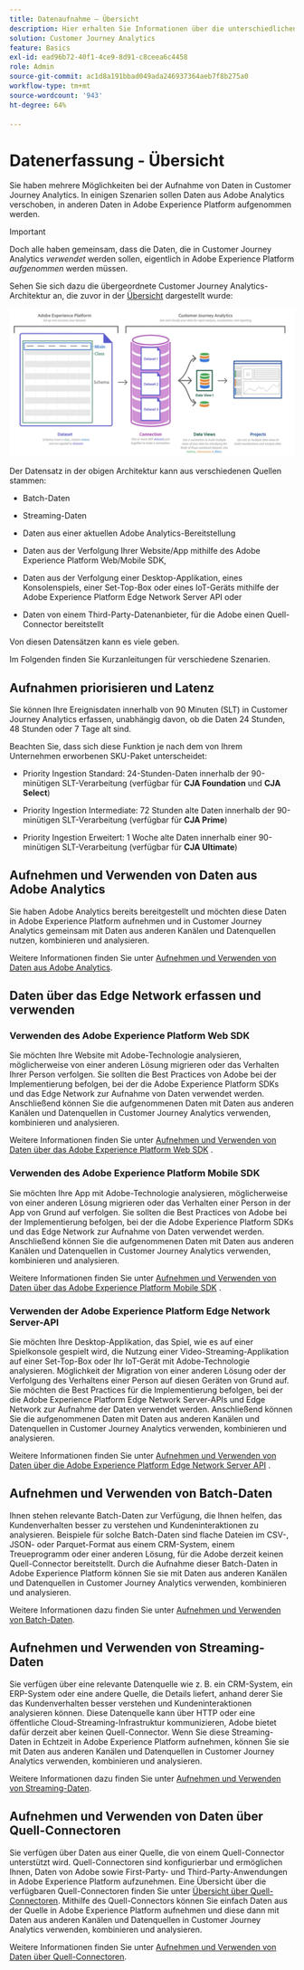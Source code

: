 ```yaml
---
title: Datenaufnahme – Übersicht
description: Hier erhalten Sie Informationen über die unterschiedlichen Methoden der Datenaufnahme in Customer Journey Analytics
solution: Customer Journey Analytics
feature: Basics
exl-id: ead96b72-40f1-4ce9-8d91-c8ceea6c4458
role: Admin
source-git-commit: ac1d8a191bbad049ada246937364aeb7f8b275a0
workflow-type: tm+mt
source-wordcount: '943'
ht-degree: 64%

---
```


# Datenerfassung - Übersicht

Sie haben mehrere Möglichkeiten bei der Aufnahme von Daten in Customer Journey Analytics. In einigen Szenarien sollen Daten aus Adobe Analytics verschoben, in anderen Daten in Adobe Experience Platform aufgenommen werden.

>[!IMPORTANT]
>
>Doch alle haben gemeinsam, dass die Daten, die in Customer Journey Analytics _verwendet_ werden sollen, eigentlich in Adobe Experience Platform _aufgenommen_ werden müssen.

Sehen Sie sich dazu die übergeordnete Customer Journey Analytics-Architektur an, die zuvor in der [Übersicht](https://experienceleague.adobe.com/docs/analytics-platform/using/cja-overview/cja-overview.html) dargestellt wurde:

![Customer Journey Analytics-Architektur, die in diesem Abschnitt beschrieben wird](./assets/cja-architecture.png)

Der Datensatz in der obigen Architektur kann aus verschiedenen Quellen stammen:

- Batch-Daten

- Streaming-Daten

- Daten aus einer aktuellen Adobe Analytics-Bereitstellung

- Daten aus der Verfolgung Ihrer Website/App mithilfe des Adobe Experience Platform Web/Mobile SDK,

- Daten aus der Verfolgung einer Desktop-Applikation, eines Konsolenspiels, einer Set-Top-Box oder eines IoT-Geräts mithilfe der Adobe Experience Platform Edge Network Server API oder

- Daten von einem Third-Party-Datenanbieter, für die Adobe einen Quell-Connector bereitstellt

Von diesen Datensätzen kann es viele geben.

Im Folgenden finden Sie Kurzanleitungen für verschiedene Szenarien.

## Aufnahmen priorisieren und Latenz

Sie können Ihre Ereignisdaten innerhalb von 90 Minuten (SLT) in Customer Journey Analytics erfassen, unabhängig davon, ob die Daten 24 Stunden, 48 Stunden oder 7 Tage alt sind.

Beachten Sie, dass sich diese Funktion je nach dem von Ihrem Unternehmen erworbenen SKU-Paket unterscheidet:

- Priority Ingestion Standard: 24-Stunden-Daten innerhalb der 90-minütigen SLT-Verarbeitung (verfügbar für **CJA Foundation** und **CJA Select**)

- Priority Ingestion Intermediate: 72 Stunden alte Daten innerhalb der 90-minütigen SLT-Verarbeitung (verfügbar für **CJA Prime**)

- Priority Ingestion Erweitert: 1 Woche alte Daten innerhalb einer 90-minütigen SLT-Verarbeitung (verfügbar für **CJA Ultimate**)

## Aufnehmen und Verwenden von Daten aus Adobe Analytics

Sie haben Adobe Analytics bereits bereitgestellt und möchten diese Daten in Adobe Experience Platform aufnehmen und in Customer Journey Analytics gemeinsam mit Daten aus anderen Kanälen und Datenquellen nutzen, kombinieren und analysieren.

Weitere Informationen finden Sie unter [Aufnehmen und Verwenden von Daten aus Adobe Analytics](./analytics.md).


## Daten über das Edge Network erfassen und verwenden

### Verwenden des Adobe Experience Platform Web SDK

Sie möchten Ihre Website mit Adobe-Technologie analysieren, möglicherweise von einer anderen Lösung migrieren oder das Verhalten Ihrer Person verfolgen. Sie sollten die Best Practices von Adobe bei der Implementierung befolgen, bei der die Adobe Experience Platform SDKs und das Edge Network zur Aufnahme von Daten verwendet werden. Anschließend können Sie die aufgenommenen Daten mit Daten aus anderen Kanälen und Datenquellen in Customer Journey Analytics verwenden, kombinieren und analysieren.

Weitere Informationen finden Sie unter [Aufnehmen und Verwenden von Daten über das Adobe Experience Platform Web SDK](./aepwebsdk.md) .

### Verwenden des Adobe Experience Platform Mobile SDK

Sie möchten Ihre App mit Adobe-Technologie analysieren, möglicherweise von einer anderen Lösung migrieren oder das Verhalten einer Person in der App von Grund auf verfolgen. Sie sollten die Best Practices von Adobe bei der Implementierung befolgen, bei der die Adobe Experience Platform SDKs und das Edge Network zur Aufnahme von Daten verwendet werden. Anschließend können Sie die aufgenommenen Daten mit Daten aus anderen Kanälen und Datenquellen in Customer Journey Analytics verwenden, kombinieren und analysieren.

Weitere Informationen finden Sie unter [Aufnehmen und Verwenden von Daten über das Adobe Experience Platform Mobile SDK](./aepmobilesdk.md) .

### Verwenden der Adobe Experience Platform Edge Network Server-API

Sie möchten Ihre Desktop-Applikation, das Spiel, wie es auf einer Spielkonsole gespielt wird, die Nutzung einer Video-Streaming-Applikation auf einer Set-Top-Box oder Ihr IoT-Gerät mit Adobe-Technologie analysieren. Möglichkeit der Migration von einer anderen Lösung oder der Verfolgung des Verhaltens einer Person auf diesen Geräten von Grund auf. Sie möchten die Best Practices für die Implementierung befolgen, bei der die Adobe Experience Platform Edge Network Server-APIs und Edge Network zur Aufnahme der Daten verwendet werden. Anschließend können Sie die aufgenommenen Daten mit Daten aus anderen Kanälen und Datenquellen in Customer Journey Analytics verwenden, kombinieren und analysieren.

Weitere Informationen finden Sie unter [Aufnehmen und Verwenden von Daten über die Adobe Experience Platform Edge Network Server API](./serverapi.md) .

## Aufnehmen und Verwenden von Batch-Daten

Ihnen stehen relevante Batch-Daten zur Verfügung, die Ihnen helfen, das Kundenverhalten besser zu verstehen und Kundeninteraktionen zu analysieren. Beispiele für solche Batch-Daten sind flache Dateien im CSV-, JSON- oder Parquet-Format aus einem CRM-System, einem Treueprogramm oder einer anderen Lösung, für die Adobe derzeit keinen Quell-Connector bereitstellt. Durch die Aufnahme dieser Batch-Daten in Adobe Experience Platform können Sie sie mit Daten aus anderen Kanälen und Datenquellen in Customer Journey Analytics verwenden, kombinieren und analysieren.

Weitere Informationen dazu finden Sie unter [Aufnehmen und Verwenden von Batch-Daten](./batch.md).

## Aufnehmen und Verwenden von Streaming-Daten

Sie verfügen über eine relevante Datenquelle wie z. B. ein CRM-System, ein ERP-System oder eine andere Quelle, die Details liefert, anhand derer Sie das Kundenverhalten besser verstehen und Kundeninteraktionen analysieren können. Diese Datenquelle kann über HTTP oder eine öffentliche Cloud-Streaming-Infrastruktur kommunizieren, Adobe bietet dafür derzeit aber keinen Quell-Connector. Wenn Sie diese Streaming-Daten in Echtzeit in Adobe Experience Platform aufnehmen, können Sie sie mit Daten aus anderen Kanälen und Datenquellen in Customer Journey Analytics verwenden, kombinieren und analysieren.

Weitere Informationen dazu finden Sie unter [Aufnehmen und Verwenden von Streaming-Daten](./streaming.md).

## Aufnehmen und Verwenden von Daten über Quell-Connectoren

Sie verfügen über Daten aus einer Quelle, die von einem Quell-Connector unterstützt wird. Quell-Connectoren sind konfigurierbar und ermöglichen Ihnen, Daten von Adobe sowie First-Party- und Third-Party-Anwendungen in Adobe Experience Platform aufzunehmen. Eine Übersicht über die verfügbaren Quell-Connectoren finden Sie unter [Übersicht über Quell-Connectoren](https://experienceleague.adobe.com/docs/experience-platform/sources/home.html?lang=de). Mithilfe des Quell-Connectors können Sie einfach Daten aus der Quelle in Adobe Experience Platform aufnehmen und diese dann mit Daten aus anderen Kanälen und Datenquellen in Customer Journey Analytics verwenden, kombinieren und analysieren.

Weitere Informationen finden Sie unter [Aufnehmen und Verwenden von Daten über Quell-Connectoren](./sources.md).
